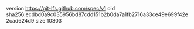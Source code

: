 version https://git-lfs.github.com/spec/v1
oid sha256:ecdbd0a9c035956bd87cdd151b2b0da7a1fb2716a33ce49e699f42e2cad624d9
size 10303
